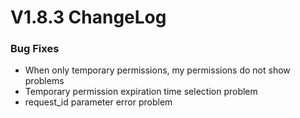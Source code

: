 # V1.8.3 ChangeLog

### Bug Fixes
* When only temporary permissions, my permissions do not show problems
* Temporary permission expiration time selection problem
* request_id parameter error problem
